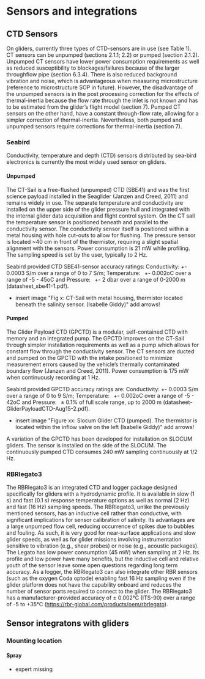 # Sensors and integrations

## CTD Sensors
On gliders, currently three types of CTD-sensors are in use (see Table 1). 
CT sensors can be unpumped (sections 2.1.1; 2.2) or pumped (section 2.1.2). 
Unpumped CT sensors have lower power consumption requirements as well as reduced susceptibility to blockages/failures because of the larger throughflow pipe (section 6.3.4). 
There is also reduced background vibration and noise, which is advantageous when measuring microstructure (reference to microstructure SOP in future). 
However, the disadvantage of the unpumped sensors is in the post processing correction for the effects of thermal-inertia because the flow rate through the inlet is not known and has to be estimated from the glider’s flight model (section 7). 
Pumped CT sensors on the other hand, have a constant through-flow rate, allowing for a simpler correction of thermal-inertia. Nevertheless, both pumped and unpumped sensors require corrections for thermal-inertia (section 7). 

### Seabird
Conductivity, temperature and depth (CTD) sensors distributed by sea-bird electronics is currently the most widely used sensor on gliders. 

#### Unpumped
The CT-Sail is a free-flushed (unpumped) CTD (SBE41) and was the first science payload installed in the Seaglider (Janzen and Creed, 2011) and remains widely in use. 
The separate temperature and conductivity are installed on the upper side of the glider pressure hull and integrated with the internal glider data acquisition and flight control system. 
On the CT sail the temperature sensor is positioned beneath and parallel to the conductivity sensor. 
The conductivity sensor itself is positioned within a metal housing with hole cut-outs to allow for flushing. The pressure sensor is located ~40 cm in front of the thermistor, requiring a slight spatial alignment with the sensors. 
Power consumption is 21 mW while profiling. 
The sampling speed is set by the user, typically to 2 Hz.  

Seabird provided CTD SBE41-sensor accuracy ratings: Conductivity: +- 0.0003 S/m over a range of 0 to 7 S/m; Temperature:  +- 0.002oC over a range of -5 - 45oC and Pressure:  +- 2 dbar over a range of 0-2000 m (datasheet_sbe41-1.pdf).

- insert image "Fig x: CT-Sail with metal housing, thermistor located beneath the salinity sensor. (Isabelle Giddy)" add arrows!

#### Pumped
The Glider Payload CTD (GPCTD) is a modular, self-contained CTD with memory and an integrated pump. 
The GPCTD improves on the CT-Sail through simpler installation requirements as well as a pump which allows for constant flow through the conductivity sensor. 
The CT sensors are ducted and pumped on the GPCTD with the intake positioned to minimize measurement errors caused by the vehicle’s thermally contaminated boundary flow (Janzen and Creed, 2011). 
Power consumption is 175 mW when continuously recording at 1 Hz. 

Seabird provided GPCTD accuracy ratings are: Conductivity: +- 0.0003 S/m over a range of 0 to 9 S/m; Temperature:  +- 0.002oC over a range of -5 - 42oC and Pressure:  ± 0.1% of full scale range, up to 2000 m (datasheet-GliderPayloadCTD-Aug15-2.pdf). 

- insert image "Figure xx: Slocum Glider CTD (pumped). The thermistor is located within the inflow valve on the left (Isabelle Giddy)" add arrows!

A variation of the GPCTD has been developed for installation on SLOCUM gliders. The sensor is installed on the side of the SLOCUM. The continuously pumped CTD consumes 240 mW sampling continuously at 1/2 Hz.

### RBRlegato3
The RBRlegato3 is an integrated CTD and logger package designed specifically for gliders with a hydrodynamic profile. 
It is available in slow (1 s) and fast (0.1 s) response temperature options as well as normal (2 Hz) and fast (16 Hz) sampling speeds. 
The RBRlegato3, unlike the previously mentioned sensors, has an inductive cell rather than conductive, with significant implications for sensor calibration of salinity. 
Its advantages are a large unpumped flow cell, reducing occurrence of spikes due to bubbles and fouling. 
As such, it is very good for near-surface applications and slow glider speeds, as well as for glider missions involving instrumentation sensitive to vibration (e.g., shear probes) or noise (e.g., acoustic packages). 
The Legato has low power consumption (45 mW) when sampling at 2 Hz. Its profile and low power have many benefits, but the inductive cell and relative youth of the sensor leave some open questions regarding long term accuracy.
As a logger, the RBRlegato3 can also integrate other RBR sensors (such as the oxygen Coda optode) enabling fast 16 Hz sampling even if the glider platform does not have the capability onboard and reduces the number of sensor ports required to connect to the glider. 
The RBRlegato3 has a manufacturer-provided accuracy of ± 0.002°C (ITS-90) over a range of -5 to +35°C (https://rbr-global.com/products/oem/rbrlegato). 

## Sensor integratons with gliders

### Mounting location

#### Spray
- expert missing

